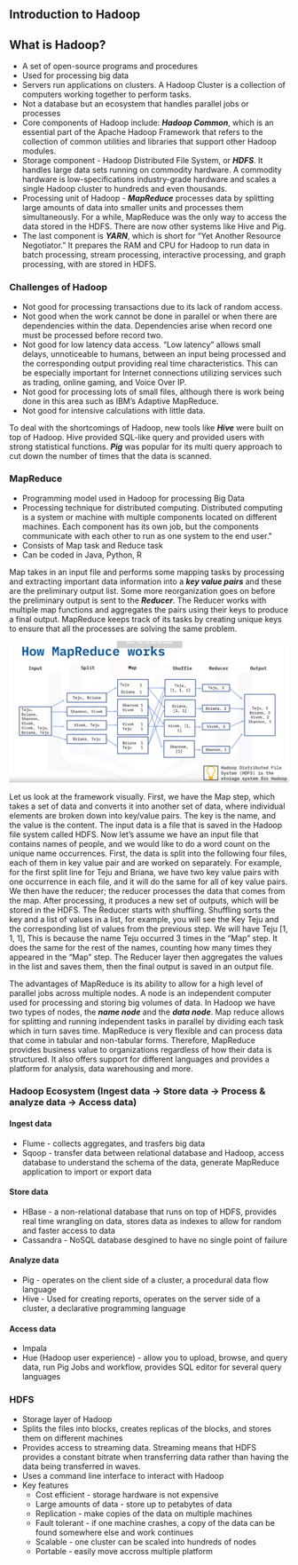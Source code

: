 ## Introduction to Hadoop

## What is Hadoop?
* A set of open-source programs and procedures
* Used for processing big data
* Servers run applications on clusters. A Hadoop Cluster is a collection of computers working together to perform tasks.
* Not a database but an ecosystem that handles parallel jobs or processes
* Core components of Hadoop include: ***Hadoop Common***, which is an essential part of the Apache Hadoop Framework that refers to the collection of common utilities and libraries that support other Hadoop modules.
* Storage component - Hadoop Distributed File System, or ***HDFS***. It handles large data sets running on commodity hardware. A commodity hardware is low-specifications industry-grade hardware and scales a single Hadoop cluster to hundreds and even thousands.
* Processing unit of Hadoop - ***MapReduce*** processes data by splitting large amounts of data into smaller units and processes them simultaneously. For a while, MapReduce was the only way to access the data stored in the HDFS. There are now other systems like Hive and Pig.
* The last component is ***YARN***, which is short for “Yet Another Resource Negotiator.” It prepares the RAM and CPU for Hadoop to run data in batch processing, stream processing, interactive processing, and graph processing, with are stored in HDFS.

### Challenges of Hadoop
* Not good for processing transactions due to its lack of random access. 
* Not good when the work cannot be done in parallel or when there are dependencies within the data. Dependencies arise when record one must be processed before record two. 
* Not good for low latency data access. “Low latency” allows small delays, unnoticeable to humans, between an input being processed and the corresponding output providing real time characteristics. This can be especially important for Internet connections utilizing services such as trading, online gaming, and Voice Over IP.
* Not good for processing lots of small files, although there is work being done in this area such as IBM’s Adaptive MapReduce.
* Not good for intensive calculations with little data.

To deal with the shortcomings of Hadoop, new tools like ***Hive*** were built on top of Hadoop. Hive provided SQL-like query and provided users with strong statistical functions. ***Pig*** was popular for its multi query approach to cut down the number of times that the data is scanned.

### MapReduce
* Programming model used in Hadoop for processing Big Data
* Processing technique for distributed computing. Distributed computing is a system or machine with multiple components located on different machines. Each component has its own job, but the components communicate with each other to run as one system to the end user." 
* Consists of Map task and Reduce task
* Can be coded in Java, Python, R

Map takes in an input file and performs some mapping tasks by processing and extracting important data information into a ***key value pairs*** and these are the preliminary output list. Some more reorganization goes on before the preliminary output is sent to the ***Reducer***. The Reducer works with multiple map functions and aggregates the pairs using their keys to produce a final output. MapReduce keeps track of its tasks by creating unique keys to ensure that all the processes are solving the same problem. 

![](MapReduce.PNG?raw=true "How MapReduce Works")

Let us look at the framework visually. First, we have the Map step, which takes a set of data and converts it into another set of data, where individual elements are broken down into key/value pairs. The key is the name, and the value is the content. The input data is a file that is saved in the Hadoop file system called HDFS. Now let’s assume we have an input file that contains names of people, and we would like to do a word count on the unique name occurrences. First, the data is split into the following four files, each of them in key value pair and are worked on separately. For example, for the first split line for Teju and Briana, we have two key value pairs with one occurrence in each file, and it will do the same for all of key value pairs. We then have the reducer; the reducer processes the data that comes from the map. After processing, it produces a new set of outputs, which will be stored in the HDFS. The Reducer starts with shuffling. Shuffling sorts the key and a list of values in a list, for example, you will see the Key Teju and the corresponding list of values from the previous step. We will have Teju [1, 1, 1], This is because the name Teju occurred 3 times in the “Map” step. It does the same for the rest of the names, counting how many times they appeared in the “Map” step. The Reducer layer then aggregates the values in the list and saves them, then the final output is saved in an output file. 

The advantages of MapReduce is its ability to allow for a high level of parallel jobs across multiple nodes. A node is an independent computer used for processing and storing big volumes of data. In Hadoop we have two types of nodes, the ***name node*** and the ***data node***. Map reduce allows for splitting and running independent tasks in parallel by dividing each task which in turn saves time. MapReduce is very flexible and can process data that come in tabular and non-tabular forms. Therefore, MapReduce provides business value to organizations regardless of how their data is structured. It also offers support for different languages and provides a platform for analysis, data warehousing and more. 

### Hadoop Ecosystem (Ingest data -> Store data -> Process & analyze data -> Access data)

#### Ingest data
* Flume - collects aggregates, and trasfers big data
* Sqoop - transfer data between relational database and Hadoop, access database to understand the schema of the data, generate MapReduce application to import or export data

#### Store data
* HBase - a non-relational database that runs on top of HDFS, provides real time wrangling on data, stores data as indexes to allow for random and faster access to data
* Cassandra - NoSQL database desgined to have no single point of failure

#### Analyze data
* Pig - operates on the client side of a cluster, a procedural data flow language
* Hive - Used for creating reports, operates on the server side of a cluster, a declarative programming language

#### Access data 
* Impala
* Hue (Hadoop user experience) - allow you to upload, browse, and query data, run Pig Jobs and workflow, provides SQL editor for several query languages

### HDFS 
* Storage layer of Hadoop
* Splits the files into blocks, creates replicas of the blocks, and stores them on different machines
* Provides access to streaming data. Streaming means that HDFS provides a constant bitrate when transferring data rather than having the data being transferred in waves.
* Uses a command line interface to interact with Hadoop
* Key features
  * Cost efficient - storage hardware is not expensive
  * Large amounts of data - store up to petabytes of data 
  * Replication - make copies of the data on multiple machines 
  * Fault tolerant - if one machine crashes, a copy of the data can be found somewhere else and work continues
  * Scalable - one cluster can be scaled into hundreds of nodes
  * Portable - easily move accross multiple platform



